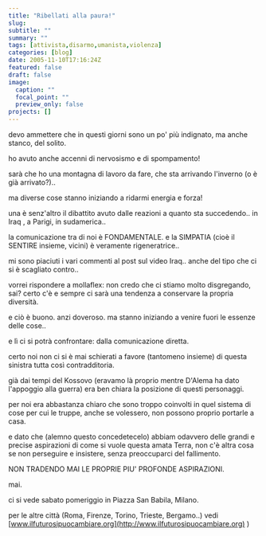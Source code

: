```yaml
---
title: "Ribellati alla paura!"
slug:
subtitle: ""
summary: ""
tags: [attivista,disarmo,umanista,violenza]
categories: [blog]
date: 2005-11-10T17:16:24Z
featured: false
draft: false
image:
  caption: ""
  focal_point: ""
  preview_only: false
projects: []
---
```


devo ammettere che in questi giorni sono un po' più indignato, ma anche stanco, del solito.
  
ho avuto anche accenni di nervosismo e di spompamento!

sarà che ho una montagna di lavoro da fare, che sta arrivando l'inverno (o è già arrivato?)..
  
ma diverse cose stanno iniziando a ridarmi energia e forza!

una è senz'altro il dibattito avuto dalle reazioni a quanto sta succedendo.. in Iraq , a Parigi, in sudamerica..
  
la comunicazione tra di noi è FONDAMENTALE. e la SIMPATIA (cioè il SENTIRE insieme, vicini) è veramente rigeneratrice..

mi sono piaciuti i vari commenti al post sul video Iraq.. anche del tipo che ci si è scagliato contro..

vorrei rispondere a mollaflex: non credo che ci stiamo molto disgregando, sai? certo c'è e sempre ci sarà una tendenza a conservare la propria diversità.
  
e ciò è buono. anzi doveroso. ma stanno iniziando a venire fuori le essenze delle cose..

e lì ci si potrà confrontare: dalla comunicazione diretta.

certo noi non ci si è mai schierati a favore (tantomeno insieme) di questa sinistra tutta così contradditoria.
  
già dai tempi del Kossovo (eravamo là proprio mentre D'Alema ha dato l'appoggio alla guerra) era ben chiara la posizione di questi personaggi.

per noi era abbastanza chiaro che sono troppo coinvolti in quel sistema di cose per cui le truppe, anche se volessero, non possono proprio portarle a casa.

e dato che (alemno questo concedetecelo) abbiam odavvero delle grandi e precise aspirazioni di come si vuole questa amata Terra, non c'è altra cosa se non perseguire e insistere, senza preoccuparci del fallimento.

NON TRADENDO MAI LE PROPRIE PIU' PROFONDE ASPIRAZIONI.
  
mai.

ci si vede sabato pomeriggio in Piazza San Babila, Milano.
  
per le altre città (Roma, Firenze, Torino, Trieste, Bergamo..) vedi [www.ilfuturosipuocambiare.org](http://www.ilfuturosipuocambiare.org) )